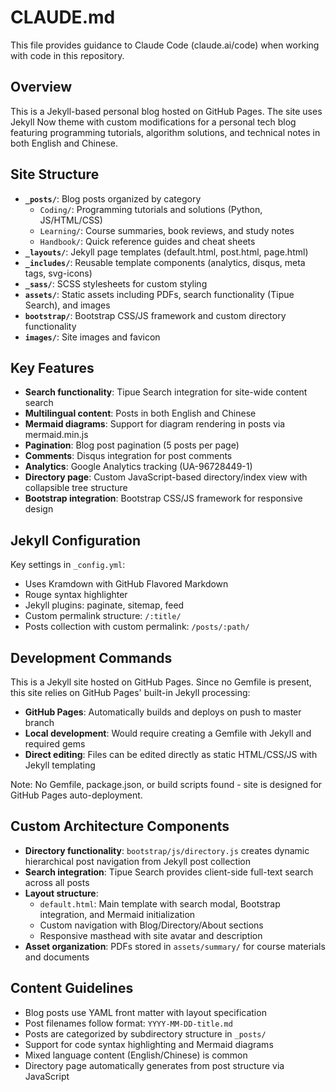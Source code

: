 # CLAUDE.md

This file provides guidance to Claude Code (claude.ai/code) when working with code in this repository.

## Overview

This is a Jekyll-based personal blog hosted on GitHub Pages. The site uses Jekyll Now theme with custom modifications for a personal tech blog featuring programming tutorials, algorithm solutions, and technical notes in both English and Chinese.

## Site Structure

- **`_posts/`**: Blog posts organized by category
  - `Coding/`: Programming tutorials and solutions (Python, JS/HTML/CSS)
  - `Learning/`: Course summaries, book reviews, and study notes
  - `Handbook/`: Quick reference guides and cheat sheets
- **`_layouts/`**: Jekyll page templates (default.html, post.html, page.html)
- **`_includes/`**: Reusable template components (analytics, disqus, meta tags, svg-icons)
- **`_sass/`**: SCSS stylesheets for custom styling
- **`assets/`**: Static assets including PDFs, search functionality (Tipue Search), and images
- **`bootstrap/`**: Bootstrap CSS/JS framework and custom directory functionality
- **`images/`**: Site images and favicon

## Key Features

- **Search functionality**: Tipue Search integration for site-wide content search
- **Multilingual content**: Posts in both English and Chinese
- **Mermaid diagrams**: Support for diagram rendering in posts via mermaid.min.js
- **Pagination**: Blog post pagination (5 posts per page)
- **Comments**: Disqus integration for post comments
- **Analytics**: Google Analytics tracking (UA-96728449-1)
- **Directory page**: Custom JavaScript-based directory/index view with collapsible tree structure
- **Bootstrap integration**: Bootstrap CSS/JS framework for responsive design

## Jekyll Configuration

Key settings in `_config.yml`:
- Uses Kramdown with GitHub Flavored Markdown
- Rouge syntax highlighter
- Jekyll plugins: paginate, sitemap, feed
- Custom permalink structure: `/:title/`
- Posts collection with custom permalink: `/posts/:path/`

## Development Commands

This is a Jekyll site hosted on GitHub Pages. Since no Gemfile is present, this site relies on GitHub Pages' built-in Jekyll processing:
- **GitHub Pages**: Automatically builds and deploys on push to master branch
- **Local development**: Would require creating a Gemfile with Jekyll and required gems
- **Direct editing**: Files can be edited directly as static HTML/CSS/JS with Jekyll templating

Note: No Gemfile, package.json, or build scripts found - site is designed for GitHub Pages auto-deployment.

## Custom Architecture Components

- **Directory functionality**: `bootstrap/js/directory.js` creates dynamic hierarchical post navigation from Jekyll post collection
- **Search integration**: Tipue Search provides client-side full-text search across all posts
- **Layout structure**: 
  - `default.html`: Main template with search modal, Bootstrap integration, and Mermaid initialization
  - Custom navigation with Blog/Directory/About sections
  - Responsive masthead with site avatar and description
- **Asset organization**: PDFs stored in `assets/summary/` for course materials and documents

## Content Guidelines

- Blog posts use YAML front matter with layout specification
- Post filenames follow format: `YYYY-MM-DD-title.md`
- Posts are categorized by subdirectory structure in `_posts/`
- Support for code syntax highlighting and Mermaid diagrams
- Mixed language content (English/Chinese) is common
- Directory page automatically generates from post structure via JavaScript